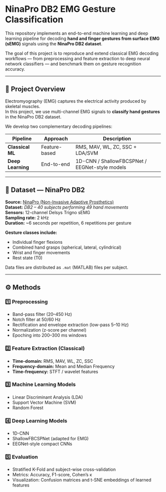 # NinaPro DB2 EMG Gesture Classification

This repository implements an end-to-end machine learning and deep learning pipeline for decoding **hand and finger gestures from surface EMG (sEMG)** signals using the **NinaPro DB2 dataset**.

The goal of this project is to reproduce and extend classical EMG decoding workflows — from preprocessing and feature extraction to deep neural network classifiers — and benchmark them on gesture recognition accuracy.

---

## 🧠 Project Overview

Electromyography (EMG) captures the electrical activity produced by skeletal muscles.  
In this project, we use multi-channel EMG signals to **classify hand gestures** in the NinaPro DB2 dataset.

We develop two complementary decoding pipelines:

| Pipeline | Approach | Description |
|-----------|-----------|--------------|
| **Classical ML** | Feature-based | RMS, MAV, WL, ZC, SSC + LDA/SVM |
| **Deep Learning** | End-to-end | 1D-CNN / ShallowFBCSPNet / EEGNet-style models |

---

## 📂 Dataset — NinaPro DB2

**Source:** [NinaPro (Non-Invasive Adaptive Prosthetics)](https://ninapro.hevs.ch/)  
**Dataset:** *DB2 – 40 subjects performing 49 hand movements*  
**Sensors:** 12-channel Delsys Trigno sEMG  
**Sampling rate:** 2 kHz  
**Duration:** ~6 seconds per repetition, 6 repetitions per gesture  

**Gesture classes include:**
- Individual finger flexions
- Combined hand grasps (spherical, lateral, cylindrical)
- Wrist and finger movements
- Rest state (T0)

Data files are distributed as `.mat` (MATLAB) files per subject.

---

## ⚙️ Methods

### 1️⃣ Preprocessing
- Band-pass filter (20–450 Hz)
- Notch filter at 50/60 Hz
- Rectification and envelope extraction (low-pass 5–10 Hz)
- Normalization (z-score per channel)
- Epoching into 200–300 ms windows

### 2️⃣ Feature Extraction (Classical)
- **Time-domain:** RMS, MAV, WL, ZC, SSC  
- **Frequency-domain:** Mean and Median Frequency  
- **Time-frequency:** STFT / wavelet features  

### 3️⃣ Machine Learning Models
- Linear Discriminant Analysis (LDA)
- Support Vector Machine (SVM)
- Random Forest

### 4️⃣ Deep Learning Models
- 1D-CNN
- ShallowFBCSPNet (adapted for EMG)
- EEGNet-style compact CNNs

### 5️⃣ Evaluation
- Stratified K-Fold and subject-wise cross-validation  
- Metrics: Accuracy, F1-score, Cohen’s κ  
- Visualization: Confusion matrices and t-SNE embeddings of learned features  


